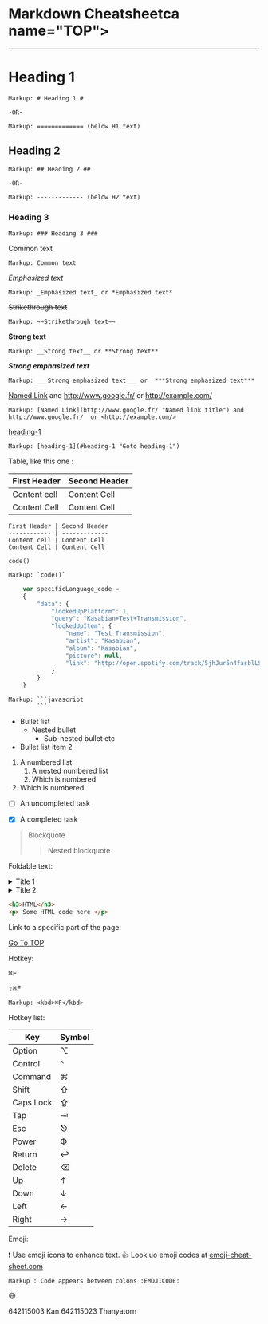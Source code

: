 Markdown Cheatsheetca name="TOP"></a>
===================

- - - -
# Heading 1 #

    Markup: # Heading 1 #

    -OR-

    Markup: ============= (below H1 text)

## Heading 2 ##

    Markup: ## Heading 2 ##

    -OR-

    Markup: ------------- (below H2 text)

### Heading 3 ###

    Markup: ### Heading 3 ###

Common text

    Markup: Common text

_Emphasized text_

    Markup: _Emphasized text_ or *Emphasized text*

~~Strikethrough text~~

    Markup: ~~Strikethrough text~~

__Strong text__

    Markup: __Strong text__ or **Strong text**

___Strong emphasized text___

    Markup: ___Strong emphasized text___ or  ***Strong emphasized text***

[Named Link](http://www.google.fr/ "Named link title") and http://www.google.fr/ or <http://example.com/> 

    Markup: [Named Link](http://www.google.fr/ "Named link title") and http://www.google.fr/  or <http://example.com/> 

[heading-1](#heading-1 "Goto heading-1") 

    Markup: [heading-1](#heading-1 "Goto heading-1") 

 Table, like this one : 
 
First Header | Second Header
------------ | -------------
Content cell | Content Cell
Content Cell | Content Cell 

```
First Header | Second Header
------------ | -------------
Content cell | Content Cell
Content Cell | Content Cell
```

`code()`

    Markup: `code()`  

```javascript
    var specificLanguage_code =
    {
        "data": { 
            "lookedUpPlatform": 1,
            "query": "Kasabian+Test+Transmission",
            "lookedUpItem": {
                "name": "Test Transmission",
                "artist": "Kasabian",
                "album": "Kasabian",
                "picture": null,
                "link": "http://open.spotify.com/track/5jhJur5n4fasblLSCOcrTp"
            }
        }
    }
```

    Markup: ```javascript
            ```

* Bullet list
    * Nested bullet
        * Sub-nested bullet etc
* Bullet list item 2
1. A numbered list
    1. A nested numbered list
    2. Which is numbered
2. Which is numbered

- [ ] An uncompleted task
- [X] A completed task


> Blockquote
>> Nested blockquote

Foldable text:

<details>
  <summary>Title 1</summary>
  <p>Content 1 Content 1 Content 1 Content 1 Content 1 Content 1</p>
</details>
<details>
  <summary>Title 2</summary>
  <p>Content 2 Content 2 Content 2 Content 2 Content 2 Content 2</p>
</details>

```html
<h3>HTML</h3>
<p> Some HTML code here </p>
```

Link to a specific part of the page:

[Go To TOP](#TOP)

Hotkey:

<kbd>⌘F</kbd>

<kbd>⇧⌘F</kbd>

    Markup: <kbd>⌘F</kbd>

Hotkey list:

| Key | Symbol |
| --- | --- |
| Option | ⌥ |
| Control | ^ |
| Command | ⌘ |
| Shift | ⇧ |
| Caps Lock | ⇪ |
| Tap | ⇥ |
| Esc | ⎋ |
| Power | Φ |
| Return | ↩ |
| Delete | ⌫ |
| Up | ↑ |
| Down | ↓ |
| Left | ← |
| Right | → |

Emoji:

:exclamation: Use emoji icons to enhance text. :+1: Look uo emoji codes at
[emoji-cheat-sheet.com](http://emoji-cheat-sheet.com/)

    Markup : Code appears between colons :EMOJICODE:

:mask:

642115003 Kan
642115023 Thanyatorn
